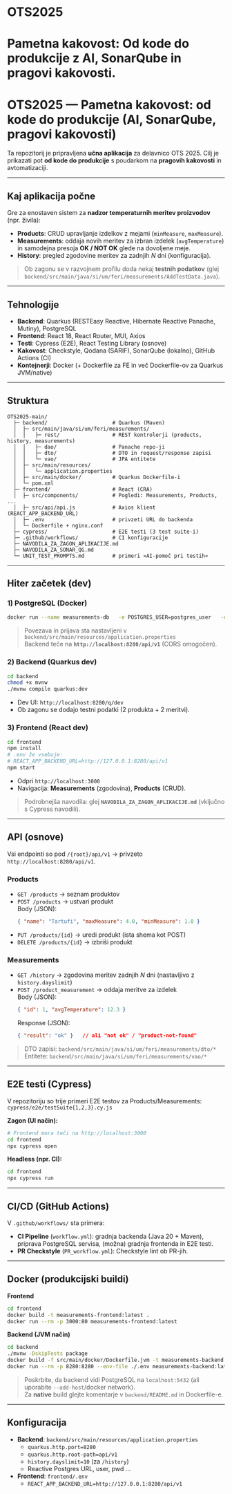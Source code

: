 # OTS2025
Pametna kakovost: Od kode do produkcije z AI, SonarQube in pragovi kakovosti.
=======
# OTS2025 — Pametna kakovost: od kode do produkcije (AI, SonarQube, pragovi kakovosti)

Ta repozitorij je pripravljena **učna aplikacija** za delavnico OTS 2025. Cilj je prikazati pot **od kode do produkcije** s poudarkom na **pragovih kakovosti** in avtomatizaciji.

---

## Kaj aplikacija počne
Gre za enostaven sistem za **nadzor temperaturnih meritev proizvodov** (npr. živila):
- **Products**: CRUD upravljanje izdelkov z mejami (`minMeasure`, `maxMeasure`).
- **Measurements**: oddaja novih meritev za izbran izdelek (`avgTemperature`) in samodejna presoja **OK / NOT OK** glede na dovoljene meje.
- **History**: pregled zgodovine meritev za zadnjih *N* dni (konfiguracija).

> Ob zagonu se v razvojnem profilu doda nekaj **testnih podatkov** (glej `backend/src/main/java/si/um/feri/measurements/AddTestData.java`).

---

## Tehnologije
- **Backend**: Quarkus (RESTEasy Reactive, Hibernate Reactive Panache, Mutiny), PostgreSQL
- **Frontend**: React 18, React Router, MUI, Axios
- **Testi**: Cypress (E2E), React Testing Library (osnove)
- **Kakovost**: Checkstyle, Qodana (SARIF), SonarQube (lokalno), GitHub Actions (CI)
- **Kontejnerji**: Docker (+ Dockerfile za FE in več Dockerfile-ov za Quarkus JVM/native)

---

## Struktura
```
OTS2025-main/
  ├─ backend/                     # Quarkus (Maven)
  │  ├─ src/main/java/si/um/feri/measurements/
  │  │   ├─ rest/                 # REST kontrolerji (products, history, measurements)
  │  │   ├─ dao/                  # Panache repo-ji
  │  │   ├─ dto/                  # DTO in request/response zapisi
  │  │   └─ vao/                  # JPA entitete
  │  ├─ src/main/resources/
  │  │   └─ application.properties
  │  ├─ src/main/docker/          # Quarkus Dockerfile-i
  │  └─ pom.xml
  ├─ frontend/                    # React (CRA)
  │  ├─ src/components/           # Pogledi: Measurements, Products, ...
  │  ├─ src/api/api.js            # Axios klient (REACT_APP_BACKEND_URL)
  │  ├─ .env                      # privzeti URL do backenda
  │  └─ Dockerfile + nginx.conf
  ├─ cypress/                     # E2E testi (3 test suite-i)
  ├─ .github/workflows/           # CI konfiguracije
  ├─ NAVODILA_ZA_ZAGON_APLIKACIJE.md
  ├─ NAVODILA_ZA_SONAR_QG.md
  └─ UNIT_TEST_PROMPTS.md         # primeri »AI-pomoč pri testih«
```

---

## Hiter začetek (dev)
### 1) PostgreSQL (Docker)
```bash
docker run --name measurements-db   -e POSTGRES_USER=postgres_user   -e POSTGRES_PASSWORD=postgres_pwd   -e POSTGRES_DB=measdb   -p 5432:5432 -d postgres:15
```
> Povezava in prijava sta nastavljeni v `backend/src/main/resources/application.properties`  
> Backend teče na **`http://localhost:8280/api/v1`** (CORS omogočen).

### 2) Backend (Quarkus dev)
```bash
cd backend
chmod +x mvnw
./mvnw compile quarkus:dev
```
- Dev UI: `http://localhost:8280/q/dev`
- Ob zagonu se dodajo testni podatki (2 produkta + 2 meritvi).

### 3) Frontend (React dev)
```bash
cd frontend
npm install
# .env že vsebuje:
# REACT_APP_BACKEND_URL=http://127.0.0.1:8280/api/v1
npm start
```
- Odpri `http://localhost:3000`
- Navigacija: **Measurements** (zgodovina), **Products** (CRUD).

> Podrobnejša navodila: glej **`NAVODILA_ZA_ZAGON_APLIKACIJE.md`** (vključno s Cypress navodili).

---

## API (osnove)
Vsi endpointi so pod `/{root}/api/v1` → privzeto `http://localhost:8280/api/v1`.

### Products
- `GET /products` → seznam produktov
- `POST /products` → ustvari produkt  
  Body (JSON):
  ```json
  { "name": "Tartufi", "maxMeasure": 4.0, "minMeasure": 1.0 }
  ```
- `PUT /products/{id}` → uredi produkt (ista shema kot POST)
- `DELETE /products/{id}` → izbriši produkt

### Measurements
- `GET /history` → zgodovina meritev zadnjih *N* dni (nastavljivo z `history.dayslimit`)
- `POST /product_measurement` → oddaja meritve za izdelek  
  Body (JSON):
  ```json
  { "id": 1, "avgTemperature": 12.3 }
  ```
  Response (JSON):
  ```json
  { "result": "ok" }   // ali "not ok" / "product-not-found"
  ```

> DTO zapisi: `backend/src/main/java/si/um/feri/measurements/dto/*`  
> Entitete: `backend/src/main/java/si/um/feri/measurements/vao/*`

---

## E2E testi (Cypress)
V repozitoriju so trije primeri E2E testov za Products/Measurements:  
`cypress/e2e/testSuite{1,2,3}.cy.js`

**Zagon (UI način):**
```bash
# Frontend mora teči na http://localhost:3000
cd frontend
npx cypress open
```
**Headless (npr. CI):**
```bash
cd frontend
npx cypress run
```

---

## CI/CD (GitHub Actions)
V `.github/workflows/` sta primera:
- **CI Pipeline** (`workflow.yml`): gradnja backenda (Java 20 + Maven), priprava PostgreSQL servisa, (možna) gradnja frontenda in E2E testi.
- **PR Checkstyle** (`PR_workflow.yml`): Checkstyle lint ob PR-jih.
---

## Docker (produkcijski buildi)
**Frontend**
```bash
cd frontend
docker build -t measurements-frontend:latest .
docker run --rm -p 3000:80 measurements-frontend:latest
```
**Backend (JVM način)**
```bash
cd backend
./mvnw -DskipTests package
docker build -f src/main/docker/Dockerfile.jvm -t measurements-backend:latest .
docker run --rm -p 8280:8280 --env-file ./.env measurements-backend:latest
```
> Poskrbite, da backend vidi PostgreSQL na `localhost:5432` (ali uporabite `--add-host`/docker network).  
> Za **native** build glejte komentarje v `backend/README.md` in Dockerfile-e.

---

## Konfiguracija
- **Backend**: `backend/src/main/resources/application.properties`
    - `quarkus.http.port=8280`
    - `quarkus.http.root-path=api/v1`
    - `history.dayslimit=10` (za `/history`)
    - Reactive Postgres URL, user, pwd …
- **Frontend**: `frontend/.env`
    - `REACT_APP_BACKEND_URL=http://127.0.0.1:8280/api/v1`
